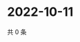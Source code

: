 # 2022-10-11

共 0 条

<!-- BEGIN WEIBO -->
<!-- 最后更新时间 Tue Oct 11 2022 19:16:21 GMT+0800 (China Standard Time) -->

<!-- END WEIBO -->

